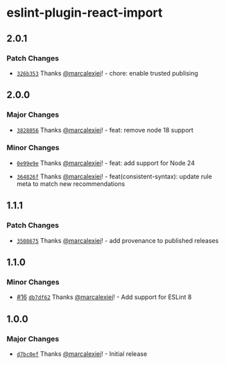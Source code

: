 # eslint-plugin-react-import

## 2.0.1

### Patch Changes

- [`326b353`](https://github.com/marcalexiei/eslint-plugin-react-import/commit/326b353845939c2ba0db4f4904d5f1670c146598) Thanks [@marcalexiei](https://github.com/marcalexiei)! - chore: enable trusted publising

## 2.0.0

### Major Changes

- [`3828056`](https://github.com/marcalexiei/eslint-plugin-react-import/commit/3828056bbd2f1305362aabe7320fe8d2e415e08f) Thanks [@marcalexiei](https://github.com/marcalexiei)! - feat: remove node 18 support

### Minor Changes

- [`0e99e9e`](https://github.com/marcalexiei/eslint-plugin-react-import/commit/0e99e9e6721a209ca73550ecbcdde135fc43357d) Thanks [@marcalexiei](https://github.com/marcalexiei)! - feat: add support for Node 24

- [`364826f`](https://github.com/marcalexiei/eslint-plugin-react-import/commit/364826f2b44d58a4b4dd9b9adaf4fb320f4c9416) Thanks [@marcalexiei](https://github.com/marcalexiei)! - feat(consistent-syntax): update rule meta to match new recommendations

## 1.1.1

### Patch Changes

- [`3508675`](https://github.com/marcalexiei/eslint-plugin-react-import/commit/35086756b20d11b1faced0480dc036d601fd78f8) Thanks [@marcalexiei](https://github.com/marcalexiei)! - add provenance to published releases

## 1.1.0

### Minor Changes

- [#16](https://github.com/marcalexiei/eslint-plugin-react-import/pull/16) [`db7df62`](https://github.com/marcalexiei/eslint-plugin-react-import/commit/db7df622305fdf638515b69938c1fa591fcf6ede) Thanks [@marcalexiei](https://github.com/marcalexiei)! - Add support for ESLint 8

## 1.0.0

### Major Changes

- [`d7bc0ef`](https://github.com/marcalexiei/eslint-plugin-react-import/commit/d7bc0ef142c3b35984defdb20bc0e43faf64cf0e) Thanks [@marcalexiei](https://github.com/marcalexiei)! - Initial release

